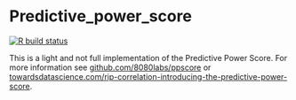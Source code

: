 # Predictive_power_score

<!-- badges: start -->
[![R build status](https://github.com/Gulde91/Predictive_power_score/workflows/R-CMD-check/badge.svg)](https://github.com/Gulde91/Predictive_power_score/actions)
<!-- badges: end -->

This is a light and not full implementation of the Predictive Power Score. For more information see [github.com/8080labs/ppscore](https://github.com/8080labs/ppscore) or [towardsdatascience.com/rip-correlation-introducing-the-predictive-power-score](https://towardsdatascience.com/rip-correlation-introducing-the-predictive-power-score-3d90808b9598).
